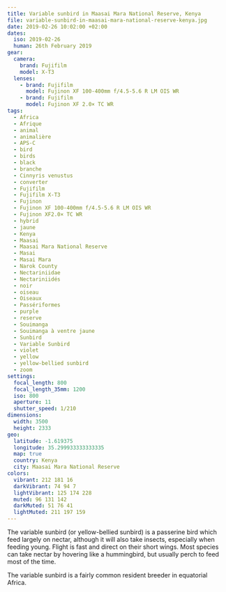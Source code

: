 ```yaml
---
title: Variable sunbird in Maasai Mara National Reserve, Kenya
file: variable-sunbird-in-maasai-mara-national-reserve-kenya.jpg
date: 2019-02-26 10:02:00 +02:00
dates:
  iso: 2019-02-26
  human: 26th February 2019
gear:
  camera:
    brand: Fujifilm
    model: X-T3
  lenses:
    - brand: Fujifilm
      model: Fujinon XF 100-400mm f/4.5-5.6 R LM OIS WR
    - brand: Fujifilm
      model: Fujinon XF 2.0× TC WR
tags:
  - Africa
  - Afrique
  - animal
  - animalière
  - APS-C
  - bird
  - birds
  - black
  - branche
  - Cinnyris venustus
  - converter
  - Fujifilm
  - Fujifilm X-T3
  - Fujinon
  - Fujinon XF 100-400mm f/4.5-5.6 R LM OIS WR
  - Fujinon XF2.0× TC WR
  - hybrid
  - jaune
  - Kenya
  - Maasai
  - Maasai Mara National Reserve
  - Masai
  - Masai Mara
  - Narok County
  - Nectariniidae
  - Nectariniidés
  - noir
  - oiseau
  - Oiseaux
  - Passériformes
  - purple
  - reserve
  - Souimanga
  - Souimanga à ventre jaune
  - Sunbird
  - Variable Sunbird
  - violet
  - yellow
  - yellow-bellied sunbird
  - zoom
settings:
  focal_length: 800
  focal_length_35mm: 1200
  iso: 800
  aperture: 11
  shutter_speed: 1/210
dimensions:
  width: 3500
  height: 2333
geo:
  latitude: -1.619375
  longitude: 35.299933333333335
  map: true
  country: Kenya
  city: Maasai Mara National Reserve
colors:
  vibrant: 212 181 16
  darkVibrant: 74 94 7
  lightVibrant: 125 174 228
  muted: 96 131 142
  darkMuted: 51 76 41
  lightMuted: 211 197 159
---
```


The variable sunbird (or yellow-bellied sunbird) is a passerine bird which feed largely on nectar, although it will also take insects, especially when feeding young. Flight is fast and direct on their short wings. Most species can take nectar by hovering like a hummingbird, but usually perch to feed most of the time.

The variable sunbird is a fairly common resident breeder in equatorial Africa.
